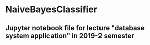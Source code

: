 # NaiveBayesClassifier

## Jupyter notebook file for lecture "database system application" in 2019-2 semester
